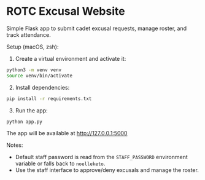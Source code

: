 # ROTC Excusal Website

Simple Flask app to submit cadet excusal requests, manage roster, and track attendance.

Setup (macOS, zsh):

1. Create a virtual environment and activate it:

```bash
python3 -m venv venv
source venv/bin/activate
```

2. Install dependencies:

```bash
pip install -r requirements.txt
```

3. Run the app:

```bash
python app.py
```

The app will be available at http://127.0.0.1:5000

Notes:
- Default staff password is read from the `STAFF_PASSWORD` environment variable or falls back to `noelleketo`.
- Use the staff interface to approve/deny excusals and manage the roster.
